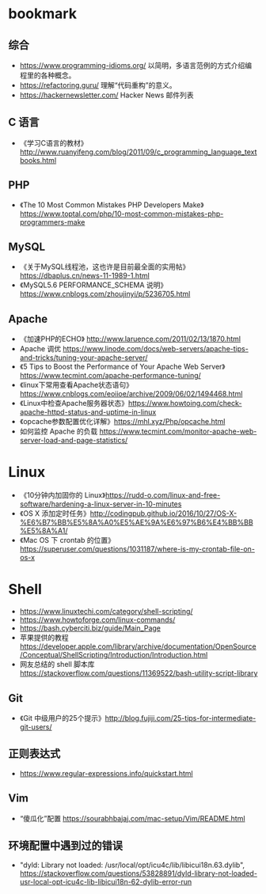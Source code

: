 # bookmark

## 综合

* https://www.programming-idioms.org/ 以简明，多语言范例的方式介绍编程里的各种概念。
* https://refactoring.guru/ 理解“代码重构”的意义。
* https://hackernewsletter.com/ Hacker News 邮件列表

## C 语言

* 《学习C语言的教材》http://www.ruanyifeng.com/blog/2011/09/c_programming_language_textbooks.html

## PHP

* 《The 10 Most Common Mistakes PHP Developers Make》https://www.toptal.com/php/10-most-common-mistakes-php-programmers-make

## MySQL

* 《关于MySQL线程池，这也许是目前最全面的实用帖》https://dbaplus.cn/news-11-1989-1.html
* 《MySQL5.6 PERFORMANCE_SCHEMA 说明》https://www.cnblogs.com/zhoujinyi/p/5236705.html

## Apache

* 《加速PHP的ECHO》 http://www.laruence.com/2011/02/13/1870.html
* Apache 调优 https://www.linode.com/docs/web-servers/apache-tips-and-tricks/tuning-your-apache-server/
* 《5 Tips to Boost the Performance of Your Apache Web Server》https://www.tecmint.com/apache-performance-tuning/
* 《linux下常用查看Apache状态语句》https://www.cnblogs.com/eoiioe/archive/2009/06/02/1494468.html
* 《Linux中检查Apache服务器状态》https://www.howtoing.com/check-apache-httpd-status-and-uptime-in-linux
* 《opcache参数配置优化详解》https://mhl.xyz/Php/opcache.html
* 如何监控 Apache 的负载 https://www.tecmint.com/monitor-apache-web-server-load-and-page-statistics/

# Linux

* 《10分钟内加固你的 Linux》https://rudd-o.com/linux-and-free-software/hardening-a-linux-server-in-10-minutes
* 《OS X 添加定时任务》http://codingpub.github.io/2016/10/27/OS-X-%E6%B7%BB%E5%8A%A0%E5%AE%9A%E6%97%B6%E4%BB%BB%E5%8A%A1/
* 《Mac OS 下 crontab 的位置》https://superuser.com/questions/1031187/where-is-my-crontab-file-on-os-x

# Shell

* https://www.linuxtechi.com/category/shell-scripting/
* https://www.howtoforge.com/linux-commands/
* https://bash.cyberciti.biz/guide/Main_Page
* 苹果提供的教程 https://developer.apple.com/library/archive/documentation/OpenSource/Conceptual/ShellScripting/Introduction/Introduction.html
* 网友总结的 shell 脚本库 https://stackoverflow.com/questions/11369522/bash-utility-script-library

## Git

* 《Git 中级用户的25个提示》http://blog.fujiji.com/25-tips-for-intermediate-git-users/

## 正则表达式

* https://www.regular-expressions.info/quickstart.html

## Vim

* “傻瓜化”配置 https://sourabhbajaj.com/mac-setup/Vim/README.html

## 环境配置中遇到过的错误

* "dyld: Library not loaded: /usr/local/opt/icu4c/lib/libicui18n.63.dylib", https://stackoverflow.com/questions/53828891/dyld-library-not-loaded-usr-local-opt-icu4c-lib-libicui18n-62-dylib-error-run
